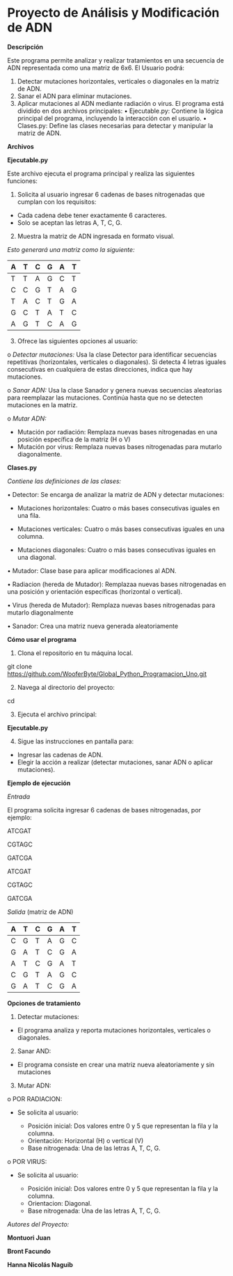 #   Proyecto de Análisis y Modificación de ADN 

**Descripción**

Este programa permite analizar y realizar tratamientos en una secuencia de ADN representada como una matriz de 6x6. El Usuario podrá:
1.	Detectar mutaciones horizontales, verticales o diagonales en la matriz de ADN.
2.	Sanar el ADN para eliminar mutaciones.
3.	Aplicar mutaciones al ADN mediante radiación o virus.
El programa está dividido en dos archivos principales:
•	Ejecutable.py: Contiene la lógica principal del programa, incluyendo la interacción con el usuario.
•	Clases.py: Define las clases necesarias para detectar y manipular la matriz de ADN.

**Archivos**

**Ejecutable.py**

Este archivo ejecuta el programa principal y realiza las siguientes funciones:
1.	Solicita al usuario ingresar 6 cadenas de bases nitrogenadas que cumplan con los requisitos:
-	Cada cadena debe tener exactamente 6 caracteres.
-	Solo se aceptan las letras A, T, C, G.
2.	Muestra la matriz de ADN ingresada en formato visual.
 	
*Esto generará una matriz como la siguiente:*

| A | T | C | G | A | T |
|---|---|---|---|---|---|
| T | T | A | G | C | T |
| C | C | G | T | A | G |
| T | A | C | T | G | A |
| G | C | T | A | T | C |
| A | G | T | C | A | G |

3.	Ofrece las siguientes opciones al usuario:

o	*Detectar mutaciones:* Usa la clase Detector para identificar secuencias repetitivas (horizontales, verticales o diagonales). Si detecta 4 letras iguales consecutivas en cualquiera de estas direcciones, indica que hay mutaciones.

o	*Sanar ADN:* Usa la clase Sanador y genera nuevas secuencias aleatorias para reemplazar las mutaciones. Continúa hasta que no se detecten mutaciones en la matriz.

o	*Mutar ADN:*

 -  Mutación por radiación: Remplaza nuevas bases nitrogenadas en una posición específica de la matriz (H o V)
 -	Mutación por virus: Remplaza nuevas bases nitrogenadas para mutarlo diagonalmente.

**Clases.py**

*Contiene las definiciones de las clases:*

•	Detector: Se encarga de analizar la matriz de ADN y detectar mutaciones:

-	Mutaciones horizontales: Cuatro o más bases consecutivas iguales en una fila.
  
-	Mutaciones verticales: Cuatro o más bases consecutivas iguales en una columna.
  
-	Mutaciones diagonales: Cuatro o más bases consecutivas iguales en una diagonal.
  
•	Mutador: Clase base para aplicar modificaciones al ADN.

•	Radiacion (hereda de Mutador): Remplazaa nuevas bases nitrogenadas en una posición y orientación específicas (horizontal o vertical).

•	Virus (hereda de Mutador): Remplaza nuevas bases nitrogenadas para mutarlo diagonalmente

•	Sanador: Crea una matriz nueva generada aleatoriamente

**Cómo usar el programa**

1.	Clona el repositorio en tu máquina local.

git clone <https://github.com/WooferByte/Global_Python_Programacion_Uno.git>

2.	Navega al directorio del proyecto:

cd <directorio>

3.	Ejecuta el archivo principal:

 **Ejecutable.py**

4.	Sigue las instrucciones en pantalla para:

-	Ingresar las cadenas de ADN.
-	Elegir la acción a realizar (detectar mutaciones, sanar ADN o aplicar mutaciones).

**Ejemplo de ejecución**

*Entrada*

El programa solicita ingresar 6 cadenas de bases nitrogenadas, por ejemplo:

ATCGAT

CGTAGC

GATCGA

ATCGAT

CGTAGC

GATCGA


*Salida* (matriz de ADN)

| A | T | C | G | A | T |
|---|---|---|---|---|---|
| C | G | T | A | G | C |
| G | A | T | C | G | A |
| A | T | C | G | A | T |
| C | G | T | A | G | C |
| G | A | T | C | G | A |

**Opciones de tratamiento**

1.	Detectar mutaciones:

-	El programa analiza y reporta mutaciones horizontales, verticales o diagonales.

2.	Sanar AND: 

-	El programa consiste en crear una matriz nueva aleatoriamente y sin mutaciones

3.	Mutar ADN:

 o	POR RADIACION:
  -	Se solicita al usuario:

     +  Posición inicial: Dos valores entre 0 y 5 que representan la fila y la columna.
     +  Orientación: Horizontal (H) o vertical (V)
     +  Base nitrogenada: Una de las letras A, T, C, G.

  o	POR VIRUS:
   - Se solicita al usuario:
     
     +	Posición inicial: Dos valores entre 0 y 5 que representan la fila y la columna.
     +	Orientacion: Diagonal.
     +	Base nitrogenada: Una de las letras A, T, C, G.

 *Autores del Proyecto:*
  
**Montuori Juan**

**Bront Facundo**

**Hanna Nicolás Naguib**
